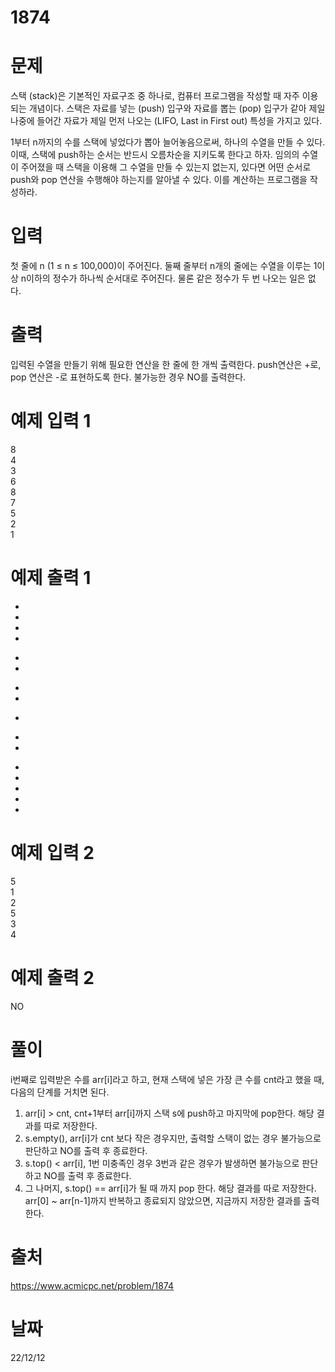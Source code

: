 # 1874

# 문제
스택 (stack)은 기본적인 자료구조 중 하나로, 컴퓨터 프로그램을 작성할 때 자주 이용되는 개념이다. 스택은 자료를 넣는 (push) 입구와 자료를 뽑는 (pop) 입구가 같아 제일 나중에 들어간 자료가 제일 먼저 나오는 (LIFO, Last in First out) 특성을 가지고 있다.

1부터 n까지의 수를 스택에 넣었다가 뽑아 늘어놓음으로써, 하나의 수열을 만들 수 있다. 이때, 스택에 push하는 순서는 반드시 오름차순을 지키도록 한다고 하자. 임의의 수열이 주어졌을 때 스택을 이용해 그 수열을 만들 수 있는지 없는지, 있다면 어떤 순서로 push와 pop 연산을 수행해야 하는지를 알아낼 수 있다. 이를 계산하는 프로그램을 작성하라.

# 입력
첫 줄에 n (1 ≤ n ≤ 100,000)이 주어진다. 둘째 줄부터 n개의 줄에는 수열을 이루는 1이상 n이하의 정수가 하나씩 순서대로 주어진다. 물론 같은 정수가 두 번 나오는 일은 없다.

# 출력
입력된 수열을 만들기 위해 필요한 연산을 한 줄에 한 개씩 출력한다. push연산은 +로, pop 연산은 -로 표현하도록 한다. 불가능한 경우 NO를 출력한다.

# 예제 입력 1 
8  
4  
3  
6  
8  
7  
5  
2  
1  

# 예제 출력 1 
+  
+  
+  
+  
-  
-  
+  
+  
-  
+  
+  
-  
-  
-  
-  
-  

# 예제 입력 2 
5  
1  
2  
5  
3  
4  

# 예제 출력 2 
NO

# 풀이
i번째로 입력받은 수를 arr[i]라고 하고, 현재 스택에 넣은 가장 큰 수를 cnt라고 했을 때, 다음의 단계를 거치면 된다.
1. arr[i] > cnt, cnt+1부터 arr[i]까지 스택 s에 push하고 마지막에 pop한다. 해당 결과를 따로 저장한다.
2. s.empty(), arr[i]가 cnt 보다 작은 경우지만, 출력할 스택이 없는 경우 불가능으로 판단하고 NO를 출력 후 종료한다.
3. s.top() < arr[i], 1번 미충족인 경우 3번과 같은 경우가 발생하면 불가능으로 판단하고 NO를 출력 후 종료한다.
4. 그 나머지, s.top() == arr[i]가 될 때 까지 pop 한다. 해당 결과를 따로 저장한다.
arr[0] ~ arr[n-1]까지 반복하고 종료되지 않았으면, 지금까지 저장한 결과를 출력한다.

# 출처 
https://www.acmicpc.net/problem/1874

# 날짜
22/12/12